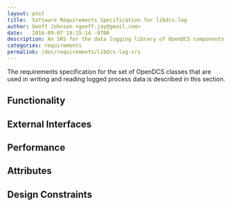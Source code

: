 ```yaml
---
layout: post
title:  Software Requirements Specification for libdcs-log
author: Geoff Johnson <geoff.jay@gmail.com>
date:   2016-09-07 19:15:14 -0700
description: An SRS for the data logging library of OpenDCS components.
categories: requirements
permalink: /doc/requirements/libdcs-log-srs
---
```


The requirements specification for the set of OpenDCS classes that are used in
writing and reading logged process data is described in this section.<br/>
<!--break-->

## Functionality

<!-- What is the software supposed to do? -->

## External Interfaces

<!-- How does the software interact with people, the system's hardware, other
     hardware, and other software? -->

## Performance

<!-- What is the speed, availability, response time, recovery time of various
     software functions, etc.? -->

## Attributes

<!-- What are the portability, correctness, maintainability, security, etc.
     considerations? -->

## Design Constraints

<!-- Are there any required standards in effect, implementation language,
     policies for database integrity, resource limits, operating environment(s)
     etc.? -->
